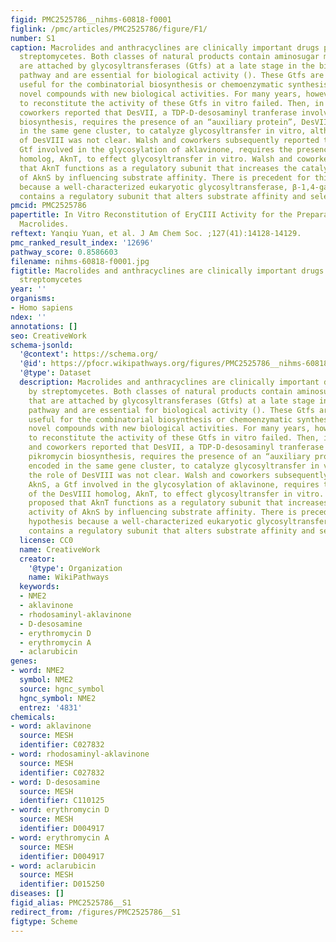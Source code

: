 ```yaml
---
figid: PMC2525786__nihms-60818-f0001
figlink: /pmc/articles/PMC2525786/figure/F1/
number: S1
caption: Macrolides and anthracyclines are clinically important drugs produced by
  streptomycetes. Both classes of natural products contain aminosugar moieties that
  are attached by glycosyltransferases (Gtfs) at a late stage in the biosynthetic
  pathway and are essential for biological activity (). These Gtfs are potentially
  useful for the combinatorial biosynthesis or chemoenzymatic synthesis of structurally
  novel compounds with new biological activities. For many years, however, all attempts
  to reconstitute the activity of these Gtfs in vitro failed. Then, in 2004, Liu and
  coworkers reported that DesVII, a TDP-D-desosaminyl tranferase involved in pikromycin
  biosynthesis, requires the presence of an “auxiliary protein”, DesVIII, encoded
  in the same gene cluster, to catalyze glycosyltransfer in vitro, although the role
  of DesVIII was not clear. Walsh and coworkers subsequently reported that AknS, a
  Gtf involved in the glycosylation of aklavinone, requires the presence of the DesVIII
  homolog, AknT, to effect glycosyltransfer in vitro. Walsh and coworkers proposed
  that AknT functions as a regulatory subunit that increases the catalytic activity
  of AknS by influencing substrate affinity. There is precedent for this hypothesis
  because a well-characterized eukaryotic glycosyltransferase, β-1,4-galactosyltransferase,
  contains a regulatory subunit that alters substrate affinity and selectivity.
pmcid: PMC2525786
papertitle: In Vitro Reconstitution of EryCIII Activity for the Preparation of Unnatural
  Macrolides.
reftext: Yanqiu Yuan, et al. J Am Chem Soc. ;127(41):14128-14129.
pmc_ranked_result_index: '12696'
pathway_score: 0.8586603
filename: nihms-60818-f0001.jpg
figtitle: Macrolides and anthracyclines are clinically important drugs produced by
  streptomycetes
year: ''
organisms:
- Homo sapiens
ndex: ''
annotations: []
seo: CreativeWork
schema-jsonld:
  '@context': https://schema.org/
  '@id': https://pfocr.wikipathways.org/figures/PMC2525786__nihms-60818-f0001.html
  '@type': Dataset
  description: Macrolides and anthracyclines are clinically important drugs produced
    by streptomycetes. Both classes of natural products contain aminosugar moieties
    that are attached by glycosyltransferases (Gtfs) at a late stage in the biosynthetic
    pathway and are essential for biological activity (). These Gtfs are potentially
    useful for the combinatorial biosynthesis or chemoenzymatic synthesis of structurally
    novel compounds with new biological activities. For many years, however, all attempts
    to reconstitute the activity of these Gtfs in vitro failed. Then, in 2004, Liu
    and coworkers reported that DesVII, a TDP-D-desosaminyl tranferase involved in
    pikromycin biosynthesis, requires the presence of an “auxiliary protein”, DesVIII,
    encoded in the same gene cluster, to catalyze glycosyltransfer in vitro, although
    the role of DesVIII was not clear. Walsh and coworkers subsequently reported that
    AknS, a Gtf involved in the glycosylation of aklavinone, requires the presence
    of the DesVIII homolog, AknT, to effect glycosyltransfer in vitro. Walsh and coworkers
    proposed that AknT functions as a regulatory subunit that increases the catalytic
    activity of AknS by influencing substrate affinity. There is precedent for this
    hypothesis because a well-characterized eukaryotic glycosyltransferase, β-1,4-galactosyltransferase,
    contains a regulatory subunit that alters substrate affinity and selectivity.
  license: CC0
  name: CreativeWork
  creator:
    '@type': Organization
    name: WikiPathways
  keywords:
  - NME2
  - aklavinone
  - rhodosaminyl-aklavinone
  - D-desosamine
  - erythromycin D
  - erythromycin A
  - aclarubicin
genes:
- word: NME2
  symbol: NME2
  source: hgnc_symbol
  hgnc_symbol: NME2
  entrez: '4831'
chemicals:
- word: aklavinone
  source: MESH
  identifier: C027832
- word: rhodosaminyl-aklavinone
  source: MESH
  identifier: C027832
- word: D-desosamine
  source: MESH
  identifier: C110125
- word: erythromycin D
  source: MESH
  identifier: D004917
- word: erythromycin A
  source: MESH
  identifier: D004917
- word: aclarubicin
  source: MESH
  identifier: D015250
diseases: []
figid_alias: PMC2525786__S1
redirect_from: /figures/PMC2525786__S1
figtype: Scheme
---
```

